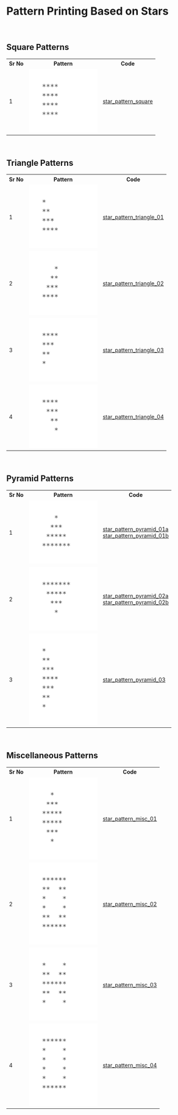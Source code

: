 # Pattern Printing Based on Stars

&nbsp;

## Square Patterns

<table>
  <tr>
    <th>Sr No</th>
    <th>Pattern</th>
    <th>Code</th>
  </tr>
  
  <tr>
    <td>1</td>
    <td><img src="_assets/star_pattern_square.png" width="180"></td>
    <td><a href="star_pattern_square.cpp">star_pattern_square</a></td>
  </tr>
</table>

&nbsp;

## Triangle Patterns

<table>
  <tr>
    <th>Sr No</th>
    <th>Pattern</th>
    <th>Code</th>
  </tr>

  <tr>
    <td>1</td>
    <td><img src="_assets/star_pattern_triangle_01.png" width="180"></td>
    <td><a href="star_pattern_triangle_01.cpp">star_pattern_triangle_01</a></td>
  </tr>
  
  <tr>
    <td>2</td>
    <td><img src="_assets/star_pattern_triangle_02.png" width="180"></td>
    <td><a href="star_pattern_triangle_02.cpp">star_pattern_triangle_02</a></td>
  </tr>
    
  <tr>
    <td>3</td>
    <td><img src="_assets/star_pattern_triangle_03.png" width="180"></td>
    <td><a href="star_pattern_triangle_03.cpp">star_pattern_triangle_03</a></td>
  </tr>
    
  <tr>
    <td>4</td>
    <td><img src="_assets/star_pattern_triangle_04.png" width="180"></td>
    <td><a href="star_pattern_triangle_04.cpp">star_pattern_triangle_04</a></td>
  </tr>
</table>

&nbsp;

## Pyramid Patterns

<table>
  <tr>
    <th>Sr No</th>
    <th>Pattern</th>
    <th>Code</th>
  </tr>

  <tr>
    <td>1</td>
    <td><img src="_assets/star_pattern_pyramid_01.png" width="180"></td>
    <td><a href="star_pattern_pyramid_01a.cpp">star_pattern_pyramid_01a</a> <br> <a href="star_pattern_pyramid_01b.cpp">star_pattern_pyramid_01b</a></td>
  </tr>

  <tr>
    <td>2</td>
    <td><img src="_assets/star_pattern_pyramid_02.png" width="180"></td>
    <td><a href="star_pattern_pyramid_02a.cpp">star_pattern_pyramid_02a</a> <br> <a href="star_pattern_pyramid_02b.cpp">star_pattern_pyramid_02b</a></td>
  </tr>
    
  <tr>
    <td>3</td>
    <td><img src="_assets/star_pattern_pyramid_03.png" width="180"></td>
    <td><a href="star_pattern_pyramid_03.cpp">star_pattern_pyramid_03</a></td>
  </tr>
</table>

&nbsp;

## Miscellaneous Patterns

<table>
  <tr>
    <th>Sr No</th>
    <th>Pattern</th>
    <th>Code</th>
  </tr>

  <tr>
    <td>1</td>
    <td><img src="_assets/star_pattern_misc_01.png" width="180"></td>
    <td><a href="star_pattern_misc_01.cpp">star_pattern_misc_01</a></td>
  </tr>
  
  <tr>
    <td>2</td>
    <td><img src="_assets/star_pattern_misc_02.png" width="180"></td>
    <td><a href="star_pattern_misc_02.cpp">star_pattern_misc_02</a></td>
  </tr>
    
  <tr>
    <td>3</td>
    <td><img src="_assets/star_pattern_misc_03.png" width="180"></td>
    <td><a href="star_pattern_misc_03.cpp">star_pattern_misc_03</a></td>
  </tr>

  <tr>
    <td>4</td>
    <td><img src="_assets/star_pattern_misc_04.png" width="180"></td>
    <td><a href="star_pattern_misc_04.cpp">star_pattern_misc_04</a></td>
  </tr>
</table>
